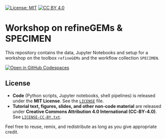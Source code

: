 [![License: MIT](https://img.shields.io/badge/License-MIT-yellow.svg)](https://opensource.org/licenses/MIT) 
[![CC BY 4.0](https://img.shields.io/badge/License-CC%20BY%204.0-lightgrey.svg)](https://creativecommons.org/licenses/by/4.0/)

# Workshop on refineGEMs & SPECIMEN
This repository contains the data, Jupyter Notebooks and setup for a workshop on the toolbox ``refineGEMs`` and the 
workflow collection ``SPECIMEN``.

[![Open in GitHub Codespaces](https://github.com/codespaces/badge.svg)](https://github.com/codespaces/new/YOUR-USERNAME/tutorial-repo?quickstart=1)

## License

- **Code** (Python scripts, Jupyter notebooks, shell pipelines) is released under the **MIT License**. 
See the [`LICENSE`](https://github.com/draeger-lab/GEM_Tutorial/blob/main/LICENSE) file.
- **Tutorial text, figures, slides, and other non‑code material** are released under 
**Creative Commons Attribution 4.0 International (CC‑BY‑4.0)**. 
See [`LICENSE-CC-BY.txt`](https://github.com/draeger-lab/GEM_Tutorial/blob/main/LICENSE-CC-BY.txt).

Feel free to reuse, remix, and redistribute as long as you give appropriate credit.
